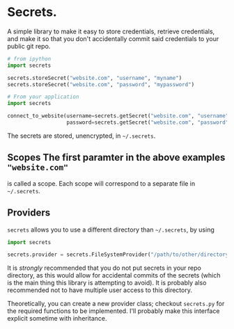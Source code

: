 # Secrets.

A simple library to make it easy to store credentials, retrieve credentials,
and make it so that you don't accidentally commit said credentials to your public
git repo.

```python
# from ipython
import secrets

secrets.storeSecret("website.com", "username", "myname")
secrets.storeSecret("website.com", "password", "mypassword")

# From your application
import secrets

connect_to_website(username=secrets.getSecret("website.com", "username"),
                   password=secrets.getSecret("website.com", "password"))
```

The secrets are stored, unencrypted, in `~/.secrets`.

## Scopes The first paramter in the above examples `"website.com"`
is called a scope. Each scope will correspond to a separate file in
`~/.secrets`.

## Providers

`secrets` allows you to use a different directory than `~/.secrets`,
by using

```python
import secrets

secrets.provider = secrets.FileSystemProvider("/path/to/other/directory")
```

It is *strongly* recommended that you do not put secrets in your repo
directory, as this would allow for accidental commits of the secrets
(which is the main thing this library is attempting to avoid). It is
probably also recommended not to have multiple user access to this
directory.

Theoretically, you can create a new provider class; checkout `secrets.py`
for the required functions to be implemented. I'll probably make this
interface explicit sometime with inheritance.
